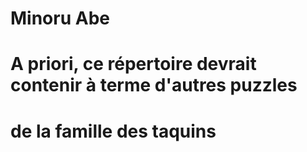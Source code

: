 # Minoru Abe
# A priori, ce répertoire devrait contenir à terme d'autres puzzles
# de la famille des taquins
